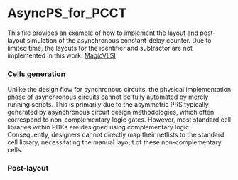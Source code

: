 # AsyncPS_for_PCCT

This file provides an example of how to implement the layout and post-layout simulation of the asynchronous constant-delay counter. Due to limited time, the layouts for the 
identifier and subtractor are not implemented in this work. [MagicVLSI](http://opencircuitdesign.com/magic/)

### Cells generation
Unlike the design flow for synchronous circuits, the physical implementation phase of asynchronous circuits cannot be fully automated by merely running scripts. This is 
primarily due to the asymmetric PRS typically generated by asynchronous circuit design methodologies, which often correspond to non-complementary logic gates. However, 
most standard cell libraries within PDKs are designed using complementary logic. Consequently, designers cannot directly map their netlists to the standard cell library, 
necessitating the manual layout of these non-complementary cells.

### Post-layout
